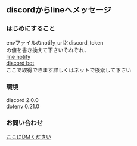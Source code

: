 ## discordからlineへメッセージ<br>
### はじめにすること<br>
envファイルのnotify_urlとdiscord_token<br>
の値を書き換えて下さいそれぞれ、<br>
[line notify](https://notify-bot.line.me/ja/)<br>
[discord bot](https://discord.com/developers/applications)<br>
ここで取得できます詳しくはネットで検索して下さい<br>
### 環境<br>
discord 2.0.0<br>
dotenv 0.21.0<br>
### お問い合わせ<br>
[ここにDMください](https://twitter.com/naisu_dev_dayo)
